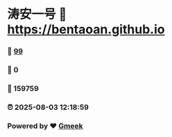 # 涛安一号 :link: https://bentaoan.github.io 
### :page_facing_up: [99](https://bentaoan.github.io/tag.html) 
### :speech_balloon: 0 
### :hibiscus: 159759 
### :alarm_clock: 2025-08-03 12:18:59 
### Powered by :heart: [Gmeek](https://github.com/Meekdai/Gmeek)
